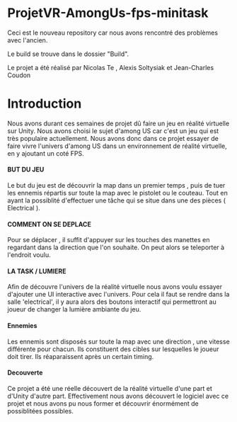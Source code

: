 # ProjetVR-AmongUs-fps-minitask

Ceci est le nouveau repository car nous avons rencontré des problèmes avec l'ancien.

Le build se trouve dans le dossier "Build".

Le projet a été réalisé par Nicolas Te , Alexis Soltysiak et Jean-Charles Coudon

# Introduction

Nous avons durant ces semaines de projet dû faire un jeu en réalité virtuelle sur Unity. Nous avons choisi le sujet d'among US car c'est un jeu qui est très populaire actuellement. Nous avons donc dans ce projet essayer de faire vivre l'univers d'among US dans un environnement de réalité virtuelle, en y ajoutant un coté FPS.

#### BUT DU JEU
Le but du jeu est de découvrir la map dans un premier temps , puis de tuer les ennemis répartis sur toute la map avec le pistolet ou le couteau. Tout en ayant la possiblité d'effectuer une tâche qui se situe dans une des pièces ( Electrical ).

#### COMMENT ON SE DEPLACE
Pour se déplacer , il suffit d'appuyer sur les touches des manettes en regardant dans la direction que l'on souhaite. On peut alors se teleporter à l'endroit voulu. 

#### LA TASK / LUMIERE
Afin de découvre l'univers de la réalité virtuelle nous avons voulu essayer d'ajouter une UI interactive avec l'univers. Pour cela il faut se rendre dans la salle 'electrical', il y aura alors des boutons interactif qui permettront au joueur de changer la lumière ambiante du jeu. 

#### Ennemies
Les ennemis sont disposés sur toute la map avec une direction , une vitesse différente pour chacun. Ils constituent des cibles sur lesquelles le joueur doit tirer. Ils réaparaissent après un certain timing.

#### Decouverte
Ce projet a été une réelle découvert de la réalité virtuelle d'une part et d'Unity d'autre part. Effectivement nous avons découvert le logiciel avec ce projet et nous avons pu nous former et découvrir énormément de possiblitées possibles.
